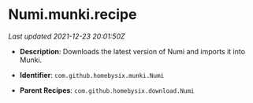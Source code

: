 # Numi.munki.recipe

_Last updated 2021-12-23 20:01:50Z_

- **Description**: Downloads the latest version of Numi and imports it into Munki.

- **Identifier**: `com.github.homebysix.munki.Numi`

- **Parent Recipes**: `com.github.homebysix.download.Numi`
